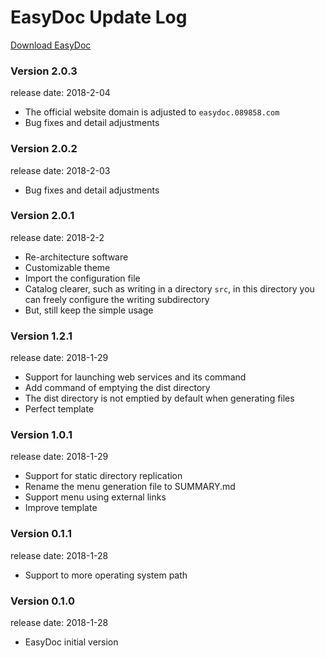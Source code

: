 # EasyDoc Update Log

[Download EasyDoc](https://github.com/wuyumin/easydoc/releases)

### Version 2.0.3

release date: 2018-2-04

- The official website domain is adjusted to `easydoc.089858.com`
- Bug fixes and detail adjustments

### Version 2.0.2

release date: 2018-2-03

- Bug fixes and detail adjustments

### Version 2.0.1

release date: 2018-2-2

- Re-architecture software
- Customizable theme
- Import the configuration file
- Catalog clearer, such as writing in a directory `src`, in this directory you can freely configure the writing subdirectory
- But, still keep the simple usage

### Version 1.2.1

release date: 2018-1-29

- Support for launching web services and its command
- Add command of emptying the dist directory
- The dist directory is not emptied by default when generating files
- Perfect template

### Version 1.0.1

release date: 2018-1-29

- Support for static directory replication
- Rename the menu generation file to SUMMARY.md
- Support menu using external links
- Improve template

### Version 0.1.1

release date: 2018-1-28

- Support to more operating system path

### Version 0.1.0

release date: 2018-1-28

- EasyDoc initial version
